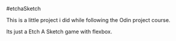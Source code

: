 #etchaSketch

This is a little project i did while following the Odin project course.

Its just a Etch A Sketch game with flexbox.